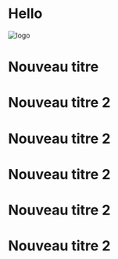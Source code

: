 # Hello
![logo](https://intranet.univ-rennes2.fr/sites/default/files/resize/UHB/SERVICE-COMMUNICATION/logor2-noir-150x147.png)


# Nouveau titre

# Nouveau titre 2

# Nouveau titre 2
# Nouveau titre 2
# Nouveau titre 2
# Nouveau titre 2

